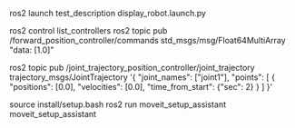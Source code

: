ros2 launch test_description display_robot.launch.py

ros2 control list_controllers
ros2 topic pub /forward_position_controller/commands std_msgs/msg/Float64MultiArray "data: [1.0]"

ros2 topic pub /joint_trajectory_position_controller/joint_trajectory trajectory_msgs/JointTrajectory '{
  "joint_names": ["joint1"],
  "points": [
    {
      "positions": [0.0],
      "velocities": [0.0],
      "time_from_start": {"sec": 2}
    }
  ]
}'


source install/setup.bash
ros2 run moveit_setup_assistant moveit_setup_assistant